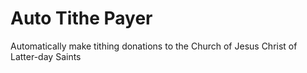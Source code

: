 # Auto Tithe Payer
Automatically make tithing donations to the Church of Jesus Christ of Latter-day Saints
